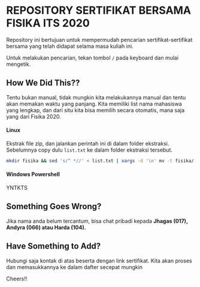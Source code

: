 # REPOSITORY SERTIFIKAT BERSAMA FISIKA ITS 2020

Repository ini bertujuan untuk mempermudah pencarian sertifikat-sertifikat
bersama yang telah didapat selama masa kuliah ini.

Untuk melakukan pencarian, tekan tombol `/` pada keyboard dan mulai
mengetik.

## How We Did This??

Tentu bukan manual, tidak mungkin kita melakukannya manual dan tentu akan
memakan waktu yang panjang. Kita memiliki list nama mahasiswa yang lengkap,
dan dari situ kita bisa memilih secara otomatis, mana saja yang dari Fisika
2020.

#### Linux

Ekstrak file zip, dan jalankan perintah ini di dalam folder ekstraksi.
Sebelumnya copy dulu `list.txt` ke dalam folder ekstraksi tersebut.

```bash
mkdir fisika && sed 's/^ *//' < list.txt | xargs -d '\n' mv -t fisika/
```

#### Windows Powershell

YNTKTS

## Something Goes Wrong?

Jika nama anda belum tercantum, bisa chat pribadi kepada **Jhagas (017),
Andyra (066) atau Harda (104).**

## Have Something to Add?

Hubungi saja kontak di atas beserta dengan link sertifikat. Kita akan
proses dan memasukkannya ke dalam dafter secepat mungkin

Cheers!!
